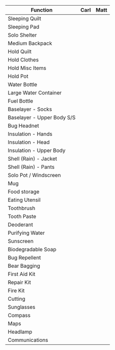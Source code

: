 | Function                   | Carl   | Matt   |
| -------------------------- | ------ | ------ |
| Sleeping Quilt             |        |        |
| Sleeping Pad               |        |        |
| Solo Shelter               |        |        |
| Medium Backpack            |        |        |
| Hold Quilt                 |        |        |
| Hold Clothes               |        |        |
| Hold Misc Items            |        |        |
| Hold Pot                   |        |        |
| Water Bottle               |        |        |
| Large Water Container      |        |        |
| Fuel Bottle                |        |        |
| Baselayer - Socks          |        |        |
| Baselayer - Upper Body S/S |        |        |
| Bug Headnet                |        |        |
| Insulation - Hands         |        |        |
| Insulation - Head          |        |        |
| Insulation - Upper Body    |        |        |
| Shell (Rain) - Jacket      |        |        |
| Shell (Rain) - Pants       |        |        |
| Solo Pot / Windscreen      |        |        |
| Mug                        |        |        |
| Food storage               |        |        |
| Eating Utensil             |        |        |
| Toothbrush                 |        |        |
| Tooth Paste                |        |        |
| Deoderant                  |        |        |
| Purifying Water            |        |        |
| Sunscreen                  |        |        |
| Biodegradable Soap         |        |        |
| Bug Repellent              |        |        |
| Bear Bagging               |        |        |
| First Aid Kit              |        |        |
| Repair Kit                 |        |        |
| Fire Kit                   |        |        |
| Cutting                    |        |        |
| Sunglasses                 |        |        |
| Compass                    |        |        |
| Maps                       |        |        |
| Headlamp                   |        |        |
| Communications             |        |        |